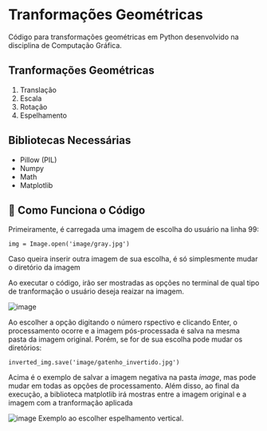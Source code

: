# Tranformações Geométricas
Código para transformações geométricas em Python desenvolvido na disciplina de Computação Gráfica.

## Tranformações Geométricas

1. Translação
2. Escala
3. Rotação
4. Espelhamento

## Bibliotecas Necessárias
- Pillow (PIL)
- Numpy
- Math
- Matplotlib

## 🤔 Como Funciona o Código
Primeiramente, é carregada uma imagem de escolha do usuário na linha 99:
```
img = Image.open('image/gray.jpg')
```
Caso queira inserir outra imagem de sua escolha, é só simplesmente mudar o diretório da imagem

Ao executar o código, irão ser mostradas as opções no terminal de qual tipo de tranformação o usuário deseja reaizar na imagem.

![image](https://github.com/rodineves/Tranformacoes-Geometricas/assets/105732866/c92a4371-b567-4f91-b6ec-7c334b967aad)


Ao escolher a opção digitando o número rspectivo e clicando Enter, o processamento ocorre e a imagem pós-processada é salva na mesma pasta da imagem original. Porém, se for de sua escolha pode mudar os diretórios:
```
inverted_img.save('image/gatenho_invertido.jpg')
```
Acima é o exemplo de salvar a imagem negativa na pasta <i>image</i>, mas pode mudar em todas as opções de processamento.
Além disso, ao final da execução, a biblioteca matplotlib irá mostras entre a imagem original e a imagem com a tranformação aplicada

![image](https://github.com/rodineves/Tranformacoes-Geometricas/assets/105732866/f6f7c23c-7fa2-4cbc-9c70-85138784a21b) Exemplo ao escolher espelhamento vertical.
